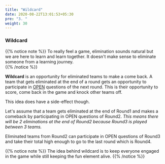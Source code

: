 ```yaml
---
title: "Wildcard"
date: 2020-08-22T13:01:53+05:30
pre: "3. "
weight: 30
---
```


### Wildcard

{{% notice note %}} 
To really feel a game, elimination sounds natural but we are here to learn and learn together. It doesn't make sense to eliminate someone from a learning journey.   
{{% /notice %}}

**Wildcard** is an opportunity for eliminated teams to make a come back. A team that gets eliminated at the end of a round gets an opportunity to participate in [OPEN](../rules/) questions of the next round.
This is their opportunity to score, come back in the game and knock other teams off. 

This idea does have a side-effect though. 

Let's assume that a team gets eliminated at the end of Round1 and makes a comeback by participating in OPEN questions of Round2. *This means there will be 2 eliminations at the end of Round2 because Round3 is played between 3 teams.*

Eliminated teams from Round2 can participate in OPEN questions of Round3 and take their total high enough to go to the last round which is Round4.

{{% notice note %}} 
The idea behind wildcard is to keep everyone engaged in the game while still keeping the fun element alive. 
{{% /notice %}} 